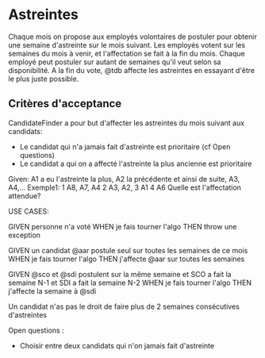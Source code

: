 # Astreintes

Chaque mois on propose aux employés volontaires de postuler pour obtenir une semaine d'astreinte sur le mois suivant.
Les employés votent sur les semaines du mois à venir, et l'affectation se fait à la fin du mois.
Chaque employé peut postuler sur autant de semaines qu'il veut selon sa disponibilité.
A la fin du vote, @tdb affecte les astreintes en essayant d'être le plus juste possible.

## Critères d'acceptance

CandidateFinder a pour but d'affecter les astreintes du mois suivant aux candidats:
* Le candidat qui n'a jamais fait d'astreinte est prioritaire (cf Open questions)
* Le candidat a qui on a affecté l'astreinte la plus ancienne est prioritaire

Given: A1 a eu l'astreinte la plus, A2 la précédente et ainsi de suite, A3, A4,...
Exemple1:
1   A8, A7, A4
2   A3, A2,
3   A1
4   A6
 Quelle est l'affectation attendue?


USE CASES:

GIVEN personne n'a voté
WHEN je fais tourner l'algo
THEN throw une exception

GIVEN un candidat @aar postule seul sur toutes les semaines de ce mois
WHEN je fais tourner l'algo
THEN j'affecte @aar sur toutes les semaines

GIVEN @sco et @sdi postulent sur la même semaine
et SCO a fait la semaine N-1 et SDI a fait la semaine N-2
WHEN je fais tourner l'algo
THEN j'affecte la semaine à @sdi

Un candidat n'as pas le droit de faire plus de 2 semaines consécutives d'astreintes

Open questions :
* Choisir entre deux candidats qui n'on jamais fait d'astreinte
